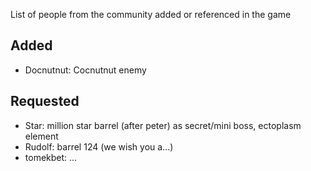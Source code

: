 List of people from the community added or referenced in the game 

## Added
- Docnutnut: Cocnutnut enemy

## Requested
- Star: million star barrel (after peter) as secret/mini boss, ectoplasm element
- Rudolf: barrel 124 (we wish you a...)
- tomekbet: ...